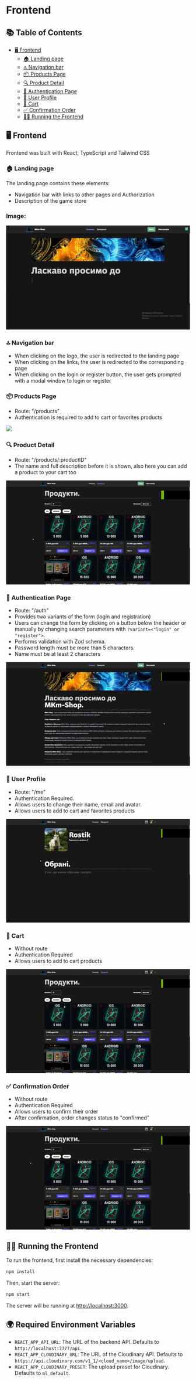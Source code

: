 # Frontend

## 📚 Table of Contents
- [🖥️ Frontend](#-frontend)
    - [🏠 Landing page](#-landing-page)
    - [🔝 Navigation bar](#-navigation-bar)
    - [📦 Products Page](#-products-page)
    - [🔍 Product Detail](#-product-detail)
    - [🔐 Authentication Page](#-authentication-page)
    - [👤 User Profile](#-user-profile)
    - [🛒 Cart](#-cart)
    - [✅ Confirmation Order](#-confirmation-order)
    - [🏃‍♂️ Running the Frontend](#-running-the-frontend)

## 🖥️ Frontend

Frontend was built with React, TypeScript and Tailwind CSS

### 🏠 Landing page

The landing page contains these elements:

- Navigation bar with links to other pages and Authorization
- Description of the game store

### Image:
![](docs/images/landing.gif)

### 🔝 Navigation bar

- When clicking on the logo, the user is redirected to the landing page
- When clicking on the links, the user is redirected to the corresponding page
- When clicking on the login or register button, the user gets prompted with a modal window to login or register

### 📦 Products Page

- Route: "/products"
- Authentication is required to add to cart or favorites products

![](docs/images/products.gif)


### 🔍 Product Detail

- Route: "/products/:productID"
- The name and full description before it is shown, also here you can add a product to your cart too

![](docs/images/productDetail.gif)


### 🔐 Authentication Page

- Route: "/auth"
- Provides two variants of the form (login and registration)
- Users can change the form by clicking on a button below the header or manually by changing search parameters with `?variant=<"login" or "register">`.
- Performs validation with Zod schema.
- Password length must be more than 5 characters.
- Name must be at least 2 characters

![](docs/images/auth.gif)

### 👤 User Profile

- Route: "/me"
- Authentication Required.
- Allows users to change their name, email and avatar.
- Allows users to add to cart and favorites products

![](docs/images/userProfile.gif)

### 🛒 Cart

- Without route
- Authentication Required
- Allows users to add to cart products

![](docs/images/cart.gif)


### ✅ Confirmation Order

- Without route
- Authentication Required
- Allows users to confirm their order
- After confirmation, order changes status to "confirmed"

![](docs/images/confirmationOrder.gif)



## 🏃‍♂️ Running the Frontend
To run the frontend, first install the necessary dependencies:

```bash
npm install
```

Then, start the server:

```bash
npm start
```

The server will be running at [http://localhost:3000](http://localhost:3000).

## 🌍 Required Environment Variables

- `REACT_APP_API_URL`: The URL of the backend API. Defaults to `http://localhost:7777/api`.
- `REACT_APP_CLOUDINARY_URL`: The URL of the Cloudinary API. Defaults to `https://api.cloudinary.com/v1_1/<cloud_name>/image/upload`.
- `REACT_APP_CLOUDINARY_PRESET`: The upload preset for Cloudinary. Defaults to `ml_default`.
